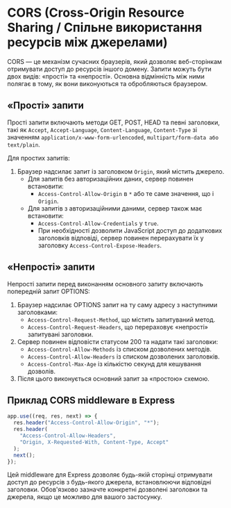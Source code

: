 # CORS (Cross-Origin Resource Sharing / Спільне використання ресурсів між джерелами)

CORS — це механізм сучасних браузерів, який дозволяє веб-сторінкам отримувати доступ до ресурсів іншого домену. Запити можуть бути двох видів: «прості» та «непрості». Основна відмінність між ними полягає в тому, як вони виконуються та обробляються браузером.

## «Прості» запити

Прості запити включають методи GET, POST, HEAD та певні заголовки, такі як `Accept`, `Accept-Language`, `Content-Language`, `Content-Type` зі значенням `application/x-www-form-urlencoded`, `multipart/form-data або text/plain`.

Для простих запитів:

1. Браузер надсилає запит із заголовком `Origin`, який містить джерело.
   - Для запитів без авторизаційних даних, сервер повинен встановити:
     - `Access-Control-Allow-Origin` в `*` або те саме значення, що і `Origin`.
   - Для запитів з авторизаційними даними, сервер також має встановити:
     - `Access-Control-Allow-Credentials` у `true`.
     - При необхідності дозволити JavaScript доступ до додаткових заголовків відповіді, сервер повинен перерахувати їх у заголовку `Access-Control-Expose-Headers`.

## «Непрості» запити

Непрості запити перед виконанням основного запиту включають попередній запит OPTIONS:

1. Браузер надсилає OPTIONS запит на ту саму адресу з наступними заголовками:
   - `Access-Control-Request-Method`, що містить запитуваний метод.
   - `Access-Control-Request-Headers`, що перераховує «непрості» запитувані заголовки.
2. Сервер повинен відповісти статусом 200 та надати такі заголовки:
   - `Access-Control-Allow-Methods` із списком дозволених методів.
   - `Access-Control-Allow-Headers` із списком дозволених заголовків.
   - `Access-Control-Max-Age` із кількістю секунд для кешування дозволів.
3. Після цього виконується основний запит за «простою» схемою.

## Приклад CORS middleware в Express

```js
app.use((req, res, next) => {
  res.header("Access-Control-Allow-Origin", "*");
  res.header(
    "Access-Control-Allow-Headers",
    "Origin, X-Requested-With, Content-Type, Accept"
  );
  next();
});
```

Цей middleware для Express дозволяє будь-якій сторінці отримувати доступ до ресурсів з будь-якого джерела, встановлюючи відповідні заголовки. Обов'язково зазначте конкретні дозволені заголовки та джерела, якщо це можливо для вашого застосунку.
